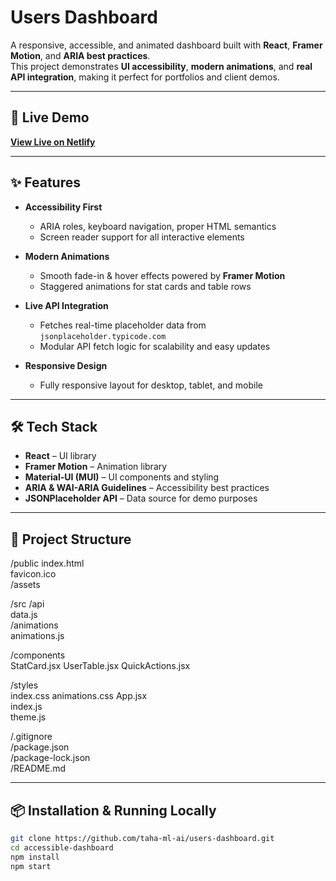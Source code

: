 # Users Dashboard

A responsive, accessible, and animated dashboard built with **React**, **Framer Motion**, and **ARIA best practices**.  
This project demonstrates **UI accessibility**, **modern animations**, and **real API integration**, making it perfect for portfolios and client demos.

---

## 🚀 Live Demo

[**View Live on Netlify**](https://users-dashboard-react.netlify.app/)

---

## ✨ Features

- **Accessibility First**  
  - ARIA roles, keyboard navigation, proper HTML semantics  
  - Screen reader support for all interactive elements  

- **Modern Animations**  
  - Smooth fade-in & hover effects powered by **Framer Motion**  
  - Staggered animations for stat cards and table rows  

- **Live API Integration**  
  - Fetches real-time placeholder data from `jsonplaceholder.typicode.com`  
  - Modular API fetch logic for scalability and easy updates  

- **Responsive Design**  
  - Fully responsive layout for desktop, tablet, and mobile  

---

## 🛠 Tech Stack

- **React** – UI library  
- **Framer Motion** – Animation library  
- **Material-UI (MUI)** – UI components and styling  
- **ARIA & WAI-ARIA Guidelines** – Accessibility best practices  
- **JSONPlaceholder API** – Data source for demo purposes  

---

## 📂 Project Structure

/public
  index.html                 
  favicon.ico               
  /assets                    

/src
  /api                      
    data.js                 
  /animations               
    animations.js

    
  /components               
    StatCard.jsx
    UserTable.jsx
    QuickActions.jsx

    
  /styles                 
    index.css
    animations.css
  App.jsx                   
  index.js                
  theme.js                  

/.gitignore                
/package.json               
/package-lock.json          
/README.md                 



---

## 📦 Installation & Running Locally

```bash
git clone https://github.com/taha-ml-ai/users-dashboard.git
cd accessible-dashboard
npm install
npm start
